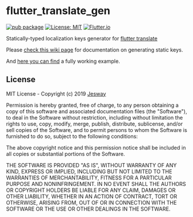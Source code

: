 # flutter_translate_gen

[![pub package](https://img.shields.io/pub/v/flutter_translate_gen.svg?color=important)](https://pub.dev/packages/flutter_translate_gen)
[![License: MIT](https://img.shields.io/badge/License-MIT-ff69b4.svg)](https://github.com/bratan/flutter_translate/blob/master/LICENSE)
[![Flutter.io](https://img.shields.io/badge/Flutter-Website-deepskyblue.svg)](https://flutter.io/)

Statically-typed localization keys generator for [flutter translate](https://github.com/jesway/flutter_translate)

Please [check this wiki page](https://github.com/jesway/flutter_translate/wiki/3.-Generating-statically-typed-localization-keys) for documentation on generating static keys.

And [here you can find](https://github.com/jesway/flutter_translate/tree/master/example_static_keys) a fully working example.

## License

MIT License - Copyright (c) 2019 [Jesway](https://jesway.com)

Permission is hereby granted, free of charge, to any person obtaining a copy
of this software and associated documentation files (the "Software"), to deal
in the Software without restriction, including without limitation the rights
to use, copy, modify, merge, publish, distribute, sublicense, and/or sell
copies of the Software, and to permit persons to whom the Software is
furnished to do so, subject to the following conditions:

The above copyright notice and this permission notice shall be included in all
copies or substantial portions of the Software.

THE SOFTWARE IS PROVIDED "AS IS", WITHOUT WARRANTY OF ANY KIND, EXPRESS OR
IMPLIED, INCLUDING BUT NOT LIMITED TO THE WARRANTIES OF MERCHANTABILITY,
FITNESS FOR A PARTICULAR PURPOSE AND NONINFRINGEMENT. IN NO EVENT SHALL THE
AUTHORS OR COPYRIGHT HOLDERS BE LIABLE FOR ANY CLAIM, DAMAGES OR OTHER
LIABILITY, WHETHER IN AN ACTION OF CONTRACT, TORT OR OTHERWISE, ARISING FROM,
OUT OF OR IN CONNECTION WITH THE SOFTWARE OR THE USE OR OTHER DEALINGS IN THE
SOFTWARE.
